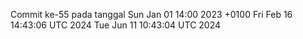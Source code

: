 Commit ke-55 pada tanggal Sun Jan 01 14:00 2023 +0100
Fri Feb 16 14:43:06 UTC 2024
Tue Jun 11 10:43:04 UTC 2024
